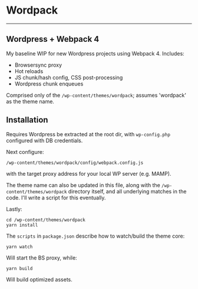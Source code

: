 # Wordpack

----
## Wordpress + Webpack 4

My baseline WIP for new Wordpress projects using Webpack 4. Includes:

- Browsersync proxy
- Hot reloads
- JS chunk/hash config, CSS post-processing
- Wordpress chunk enqueues

Comprised only of the `/wp-content/themes/wordpack`; assumes 'wordpack' as the theme name.


## Installation


Requires Wordpress be extracted at the root dir, with `wp-config.php` configured with DB credentials. 

Next configure: 

```
/wp-content/themes/wordpack/config/webpack.config.js
```

with the target proxy address for your local WP server (e.g. MAMP). 

The theme name can also be updated in this file, along with the `/wp-content/themes/wordpack` directory itself, and all underlying matches in the code. I'll write a script for this eventually.

Lastly:

```
cd /wp-content/themes/wordpack
yarn install
```

The `scripts` in `package.json` describe how to watch/build the theme core:

```
yarn watch
```

Will start the BS proxy, while:


```
yarn build
```

Will build optimized assets.
